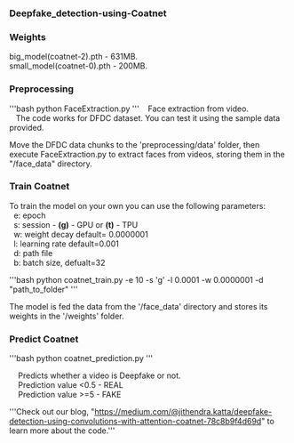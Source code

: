 ### Deepfake_detection-using-Coatnet

### Weights
big_model(coatnet-2).pth - 631MB. <br />
small_model(coatnet-0).pth - 200MB. <br />


### Preprocessing
'''bash
python FaceExtraction.py 
'''
&nbsp;&nbsp;&nbsp;Face extraction from video. <br /> 
&nbsp;&nbsp;&nbsp;The code works for DFDC dataset. You can test it using the sample data provided. 

Move the DFDC data chunks to the 'preprocessing/data' folder, then execute FaceExtraction.py to extract faces from videos, storing them in the "/face_data" directory.


### Train Coatnet
To train the model on your own you can use the following parameters:<br />
&nbsp;&nbsp;e: epoch <br/>
&nbsp;&nbsp;s: session - **(g)** - GPU or **(t)** - TPU <br/>
&nbsp;&nbsp;w: weight decay  default= 0.0000001 <br/>
&nbsp;&nbsp;l: learning rate default=0.001 <br/>
&nbsp;&nbsp;d: path file <br/>
&nbsp;&nbsp;b: batch size, defualt=32 <br/>

'''bash
python coatnet_train.py -e 10 -s 'g' -l 0.0001 -w 0.0000001 -d "path_to_folder" 
'''

The model is fed the data from the '/face_data' directory and stores its weights in the '/weights' folder.


### Predict Coatnet
'''bash
python coatnet_prediction.py 
'''

&nbsp;&nbsp;&nbsp; Predicts whether a video is Deepfake or not.<br />
&nbsp;&nbsp;&nbsp; Prediction value <0.5 - REAL <br />
&nbsp;&nbsp;&nbsp; Prediction value >=5  - FAKE


'''Check out our blog, "https://medium.com/@jithendra.katta/deepfake-detection-using-convolutions-with-attention-coatnet-78c8b9f4d69d" to learn more about the code.'''



